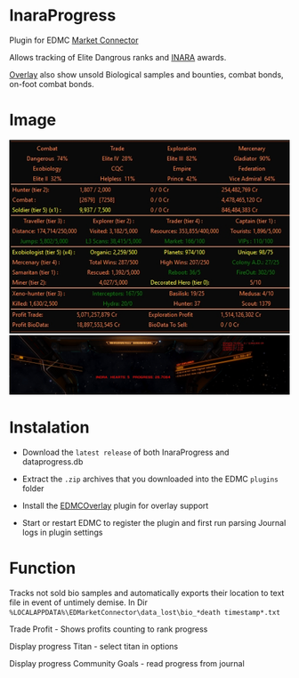 # InaraProgress

Plugin for EDMC  [Market Connector](https://github.com/EDCD/EDMarketConnector/wiki)

Allows tracking of Elite Dangrous ranks and [INARA](https://inara.cz/) awards. 

[Overlay](https://github.com/inorton/EDMCOverlay) also show unsold Biological samples and bounties, combat bonds, on-foot combat bonds.

# Image
<img src="InaraProgress_2.jpg">

<img src="Titan Progress.jpg">


# Instalation

 *  Download the `latest release` of both InaraProgress and dataprogress.db
 * Extract the `.zip` archives that you downloaded into the EDMC `plugins` folder 
 
 * Install the [EDMCOverlay](https://github.com/inorton/EDMCOverlay) plugin for overlay support
 * Start or restart EDMC to register the plugin and first run parsing Journal logs in plugin settings

# Function
 Tracks not sold bio samples and automatically exports their location to text file in event of untimely demise.
 In Dir `%LOCALAPPDATA%\EDMarketConnector\data_lost\bio_*death timestamp*.txt` 

Trade Profit - Shows profits counting to rank progress

Display progress Titan - select titan in options

Display progress Community Goals - read progress from journal

